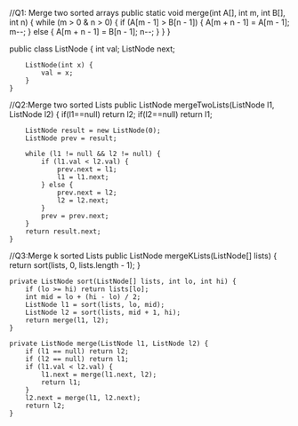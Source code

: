 //Q1: Merge two sorted arrays
public static void merge(int A[], int m, int B[], int n) {
		while (m > 0 & n > 0) {
			if (A[m - 1] > B[n - 1]) {
				A[m + n - 1] = A[m - 1];
				m--;
			} else {
				A[m + n - 1] = B[n - 1];
				n--;
			}
		}
	}
  
  
  public class ListNode {
		int val;
		ListNode next;

		ListNode(int x) {
			val = x;
		}
	}
 //Q2:Merge two sorted Lists
 public ListNode mergeTwoLists(ListNode l1, ListNode l2) {
		if(l1==null) return l2;
    if(l2==null) return l1;
    
		ListNode result = new ListNode(0);
		ListNode prev = result;

		while (l1 != null && l2 != null) {
			if (l1.val < l2.val) {
				prev.next = l1;
				l1 = l1.next;
			} else {
				prev.next = l2;
				l2 = l2.next;
			}
			prev = prev.next;
		}
		return result.next;
	}
 //Q3:Merge k sorted Lists
     public ListNode mergeKLists(ListNode[] lists) {
        return sort(lists, 0, lists.length - 1);
    }
    
    private ListNode sort(ListNode[] lists, int lo, int hi) {
        if (lo >= hi) return lists[lo];
        int mid = lo + (hi - lo) / 2;
        ListNode l1 = sort(lists, lo, mid);
        ListNode l2 = sort(lists, mid + 1, hi);
        return merge(l1, l2);
    }
    
    private ListNode merge(ListNode l1, ListNode l2) {
        if (l1 == null) return l2;
        if (l2 == null) return l1;
        if (l1.val < l2.val) {
            l1.next = merge(l1.next, l2);
            return l1;
        }
        l2.next = merge(l1, l2.next);
        return l2;
    }
 
 
